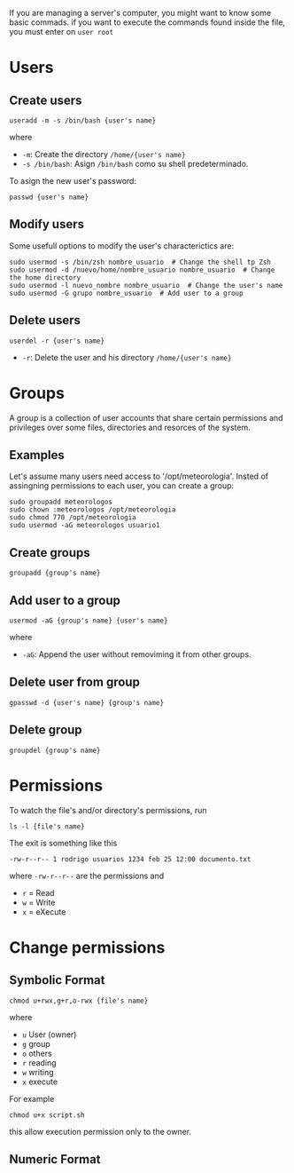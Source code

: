 If you are managing a server's computer, you might want to know some basic commads. if you want to execute the commands found inside the file, you must enter on `user root`

# Users

Create users
------------
```
useradd -m -s /bin/bash {user's name}
```
where
- `-m`: Create the directory `/home/{user's name}`
- `-s /bin/bash`: Asign `/bin/bash` como su shell predeterminado. 

To asign the new user's password:
```
passwd {user's name}
```

Modify users
------------
Some usefull options to modify the user's characterictics are:
```
sudo usermod -s /bin/zsh nombre_usuario  # Change the shell tp Zsh
sudo usermod -d /nuevo/home/nombre_usuario nombre_usuario  # Change the home directory
sudo usermod -l nuevo_nombre nombre_usuario  # Change the user's name
sudo usermod -G grupo nombre_usuario  # Add user to a group
```
Delete users
------------
```
userdel -r {user's name}
```
- `-r`: Delete the user and his directory `/home/{user's name}`

# Groups 

A group is a collection of user accounts that share certain permissions and privileges over some files, directories and resorces of the system.

Examples 
------------
Let's assume many users need access to  '/opt/meteorologia'. Insted of assingning permissions to each user, you can create a group:
```
sudo groupadd meteorologos
sudo chown :meteorologos /opt/meteorologia
sudo chmod 770 /opt/meteorologia
sudo usermod -aG meteorologos usuario1
```


Create groups
------------
```
groupadd {group's name}
```

Add user to a group 
------------
```
usermod -aG {group's name} {user's name}
```
where
-  `-aG`: Append the user without removiming it from other groups.

Delete user from group
------------
```
gpasswd -d {user's name} {group's name}
```

Delete group
------------
```
groupdel {group's name}
```


# Permissions

To watch the file's and/or directory's permissions, run
```
ls -l {file's name}
```

The exit is something like this
```
-rw-r--r-- 1 rodrigo usuarios 1234 feb 25 12:00 documento.txt
```

where `-rw-r--r--` are the permissions and

- `r` = Read
- `w` = Write    
- `x` = eXecute

# Change permissions 
Symbolic Format
---------------
```
chmod u+rwx,g+r,o-rwx {file's name}
```

where
- `u` User (owner)
- `g` group
- `o` others
- `r` reading
- `w` writing
- `x` execute 

For example
```
chmod u+x script.sh
```
this allow execution permission only to the owner.

Numeric Format
--------------

